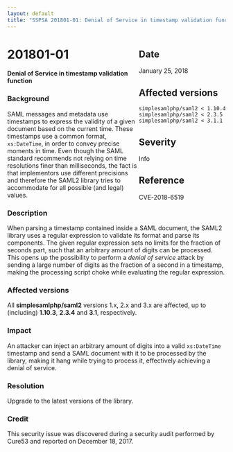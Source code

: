 ```yaml
---
layout: default
title: "SSPSA 201801-01: Denial of Service in timestamp validation function"
---
```


<aside><div class="sidebar-warning" style="float: right;">
<h2>Date</h2>
January 25, 2018
<h2>Affected versions</h2>
<code>simplesamlphp/saml2 < 1.10.4</code><br/>
<code>simplesamlphp/saml2 < 2.3.5</code><br/>
<code>simplesamlphp/saml2 < 3.1.1</code><br/>
<h2>Severity</h2>
Info
<h2>Reference</h2>
CVE-2018-6519
</div></aside>

# 201801-01

**Denial of Service in timestamp validation function**

### Background

SAML messages and metadata use timestamps to express the validity of a given document based on the current time. These
timestamps use a common format, `xs:DateTime`, in order to convey precise moments in time. Even though the SAML
standard recommends not relying on time resolutions finer than milliseconds, the fact is that implementors use different
precisions and therefore the SAML2 library tries to accommodate for all possible (and legal) values.

### Description

When parsing a timestamp contained inside a SAML document, the SAML2 library uses a regular expression to validate its
format and parse its components. The given regular expression sets no limits for the fraction of seconds part, such that
an arbitrary amount of digits can be processed. This opens up the possibility to perform a _denial of service_ attack
by sending a large number of digits as the fraction of a second in a timestamp, making the processing script choke while
evaluating the regular expression.

### Affected versions

All **simplesamlphp/saml2** versions 1.x, 2.x and 3.x are affected, up to (including) **1.10.3**, **2.3.4** and **3.1**,
respectively.

### Impact

An attacker can inject an arbitrary amount of digits into a valid `xs:DateTime` timestamp and send a SAML document with
it to be processed by the library, making it hang while trying to process it, effectively achieving a denial of
service.

### Resolution

Upgrade to the latest versions of the library.

### Credit

This security issue was discovered during a security audit performed by Cure53 and reported on December 18, 2017.
